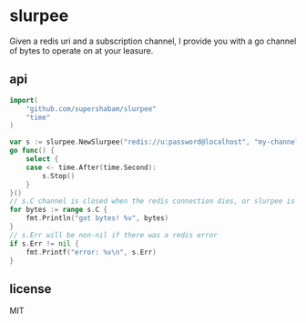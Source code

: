 # slurpee

Given a redis uri and a subscription channel, I provide you with a go channel of bytes to operate on at your leasure.

## api

```go
import(
	"github.com/supershabam/slurpee"
	"time"
)

var s := slurpee.NewSlurpee("redis://u:password@localhost", "my-channel")
go func() {
	select {
	case <- time.After(time.Second):
		s.Stop()
	}
}()
// s.C channel is closed when the redis connection dies, or slurpee is stopped
for bytes := range s.C {
	fmt.Println("got bytes! %v", bytes)
}
// s.Err will be non-nil if there was a redis error
if s.Err != nil {
	fmt.Printf("error: %v\n", s.Err)
}
```

## license

MIT

